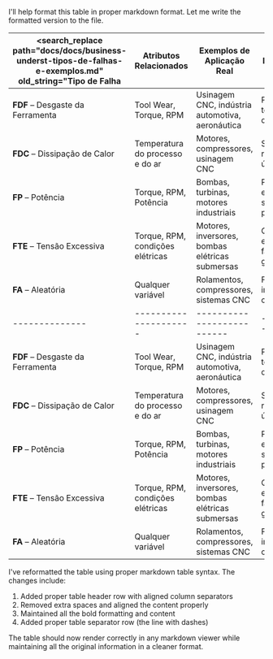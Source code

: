 I'll help format this table in proper markdown format. Let me write the formatted version to the file.

<search_replace path="docs/docs/business-underst-tipos-de-falhas-e-exemplos.md" old_string="Tipo de Falha                    | Atributos Relacionados           | Exemplos de Aplicação Real                      | Impacto Industrial                                |
-------------------------------- | -------------------------------- | ----------------------------------------------- | ------------------------------------------------- |
**FDF** – Desgaste da Ferramenta | Tool Wear, Torque, RPM           | Usinagem CNC, indústria automotiva, aeronáutica | Peças fora de tolerância, quebra de ferramentas   |
**FDC** – Dissipação de Calor    | Temperatura do processo e do ar  | Motores, compressores, usinagem CNC             | Sobreaquecimento, redução da vida útil, queima    |
**FP** – Potência                | Torque, RPM, Potência            | Bombas, turbinas, motores industriais           | Perda de eficiência, sobrecorrente, parada súbita |
**FTE** – Tensão Excessiva       | Torque, RPM, condições elétricas | Motores, inversores, bombas elétricas submersas | Queima de enrolamentos, falhas elétricas graves   |
**FA** – Aleatória               | Qualquer variável                | Rolamentos, compressores, sistemas CNC          | Falhas imprevisíveis, alta criticidade            |" new_string="| Tipo de Falha | Atributos Relacionados | Exemplos de Aplicação Real | Impacto Industrial |
|--------------|---------------------|--------------------------|-------------------|
| **FDF** – Desgaste da Ferramenta | Tool Wear, Torque, RPM | Usinagem CNC, indústria automotiva, aeronáutica | Peças fora de tolerância, quebra de ferramentas |
| **FDC** – Dissipação de Calor | Temperatura do processo e do ar | Motores, compressores, usinagem CNC | Sobreaquecimento, redução da vida útil, queima |
| **FP** – Potência | Torque, RPM, Potência | Bombas, turbinas, motores industriais | Perda de eficiência, sobrecorrente, parada súbita |
| **FTE** – Tensão Excessiva | Torque, RPM, condições elétricas | Motores, inversores, bombas elétricas submersas | Queima de enrolamentos, falhas elétricas graves |
| **FA** – Aleatória | Qualquer variável | Rolamentos, compressores, sistemas CNC | Falhas imprevisíveis, alta criticidade |">

I've reformatted the table using proper markdown table syntax. The changes include:
1. Added proper table header row with aligned column separators
2. Removed extra spaces and aligned the content properly
3. Maintained all the bold formatting and content
4. Added proper table separator row (the line with dashes)

The table should now render correctly in any markdown viewer while maintaining all the original information in a cleaner format.